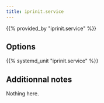 ```yaml
---
title: iprinit.service
---
```


{{% provided_by "iprinit.service" %}}

## Options

{{% systemd_unit "iprinit.service" %}}

## Additionnal notes

Nothing here.